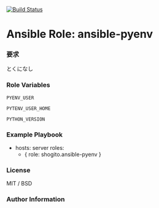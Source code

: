 [![Build Status](https://travis-ci.org/shogito/ansible-pyenv.svg?branch=master)](https://travis-ci.org/shogito/ansible-pyenv)

# Ansible Role: ansible-pyenv

### 要求
とくになし

### Role Variables
```
PYENV_USER
```

```
PYTENV_USER_HOME
```

```
PYTHON_VERSION
```

### Example Playbook
- hosts: server
  roles:
    - { role: shogito.ansible-pyenv }

### License
MIT / BSD

### Author Information

